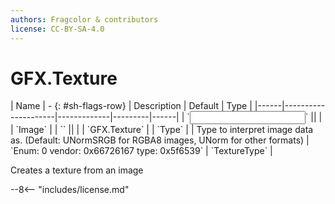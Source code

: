```yaml
---
authors: Fragcolor & contributors
license: CC-BY-SA-4.0
---
```



# GFX.Texture

<div class="sh-parameters" markdown="1">
| Name | - {: #sh-flags-row} | Description | Default | Type |
|------|---------------------|-------------|---------|------|
| `<input>` || | | `Image` |
| `<output>` || | | `GFX.Texture` |
| `Type` |  | Type to interpret image data as. (Default: UNormSRGB for RGBA8 images, UNorm for other formats) | `Enum: 0 vendor: 0x66726167 type: 0x5f6539` | `TextureType` |

</div>

Creates a texture from an image

--8<-- "includes/license.md"
